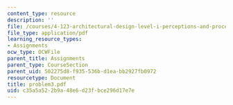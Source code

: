 ```yaml
---
content_type: resource
description: ''
file: /courses/4-123-architectural-design-level-i-perceptions-and-processes-fall-2003/c35a5a522b9a48e6d23fbce296d17e7e_problem3.pdf
file_type: application/pdf
learning_resource_types:
- Assignments
ocw_type: OCWFile
parent_title: Assignments
parent_type: CourseSection
parent_uid: 502275d8-f935-536b-d1ea-bb2927fb0972
resourcetype: Document
title: problem3.pdf
uid: c35a5a52-2b9a-48e6-d23f-bce296d17e7e
---
```


